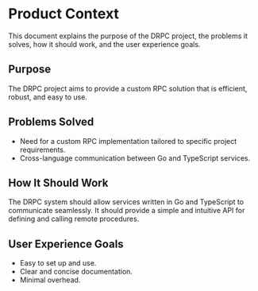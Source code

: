 # Product Context

This document explains the purpose of the DRPC project, the problems it solves, how it should work, and the user experience goals.

## Purpose

The DRPC project aims to provide a custom RPC solution that is efficient, robust, and easy to use.

## Problems Solved

- Need for a custom RPC implementation tailored to specific project requirements.
- Cross-language communication between Go and TypeScript services.

## How It Should Work

The DRPC system should allow services written in Go and TypeScript to communicate seamlessly. It should provide a simple and intuitive API for defining and calling remote procedures.

## User Experience Goals

- Easy to set up and use.
- Clear and concise documentation.
- Minimal overhead.